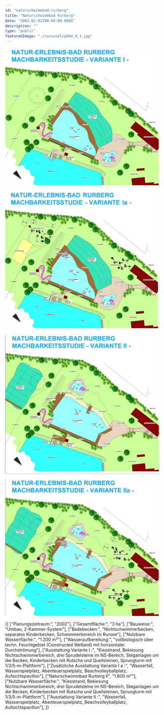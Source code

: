 ```yaml
---
id: "naturschwimmbad-rurberg"
title: "Naturschwimmbad Rurberg"
date: "2002-01-01T00:00:00.000Z"
description: ""
type: "public"
featuredImage: "./carousel/p044_0_1.jpg"
---
```


<Carousel>
<CarouselImage>

![](./carousel/p044_0_1.jpg)

</CarouselImage>
<CarouselImage>

![](./carousel/p044_0_2.jpg)

</CarouselImage>
<CarouselImage>

![](./carousel/p044_0_3.jpg)

</CarouselImage>
<CarouselImage>

![](./carousel/p044_0_4.jpg)

</CarouselImage>
</Carousel>


<SpecificationsTable title="Vorkonzept - technische Daten">
    {[
        ["Planungszeitraum:", "2002"],
        ["Gesamtfläche:", "3 ha"],
        ["Bauweise:", "Umbau, 2-Kammer-System"],
        ["Badebecken:", "Nichtschwimmerbecken, separates Kinderbecken, Schwimmerbereich im Rursee"],
        ["Nutzbare Wasserfläche:", "1.200 m²"],
        ["Wasseraufbereitung:", "vollbiologisch über techn. Feuchtgebiet (Constructed Wetland) mit horizontaler Durchströmung"],
        ["Ausstattung Variante I :", "Kiesstrand, Bekiesung Nichtschwimmerbereich, drei Sprudelsteine im NS-Bereich, Steganlagen um die Becken, Kinderbecken mit Rutsche und Quellsteinen, Sprungturm mit 1/3/5-m-Plattform"],
        ["Zusätzliche Ausstattung Variante I a :", "Wasserfall, Wasserspielplatz, Abenteuerspielplatz, Beachvolleyballplatz, Aufsichtspavillon"],
        ["Naturschwimmbad Rurberg II", "1.600 m²"],
        ["Nutzbare Wasserfläche:", "Kiesstrand, Bekiesung Nichtschwimmerbereich, drei Sprudelsteine im NS-Bereich, Steganlagen um die Becken, Kinderbecken mit Rutsche und Quellsteinen, Sprungturm mit 1/3/5-m-Plattform"],
        ["Ausstattung Variante II :", "Wasserfall, Wasserspielplatz, Abenteuerspielplatz, Beachvolleyballplatz, Aufsichtspavillon"],
    ]}
</SpecificationsTable>
